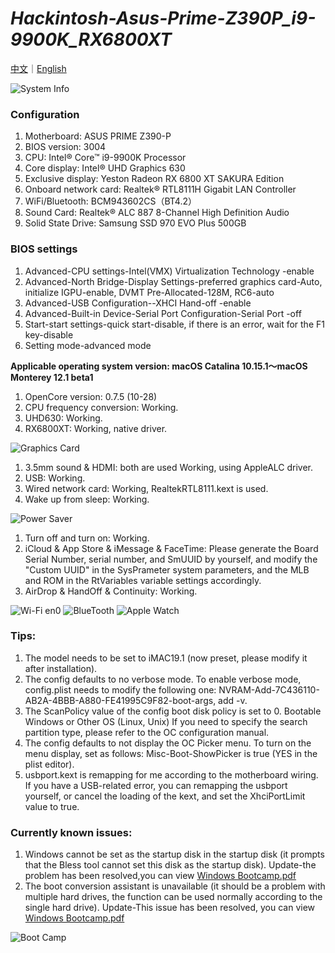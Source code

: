 # *Hackintosh-Asus-Prime-Z390P_i9-9900K_RX6800XT*

[中文](https://github.com/igarashikenshin/Hackintosh-Asus-Prime-Z390P_i9-9900K_RX6800XT/blob/master/README.md)｜[English](https://github.com/igarashikenshin/Hackintosh-Asus-Prime-Z390P_i9-9900K_RX6800XT/blob/master/README-EN.md)

![System Info](https://i.loli.net/2021/09/08/s7IUJ1hY89FwdRK.png)

### Configuration
1. Motherboard: ASUS PRIME Z390-P
1. BIOS version: 3004
1. CPU: Intel® Core™ i9-9900K Processor
1. Core display: Intel® UHD Graphics 630
1. Exclusive display: Yeston Radeon RX 6800 XT SAKURA Edition
1. Onboard network card: Realtek® RTL8111H Gigabit LAN Controller
1. WiFi/Bluetooth: BCM943602CS（BT4.2）
1. Sound Card: Realtek® ALC 887 8-Channel High Definition Audio
1. Solid State Drive: Samsung SSD 970 EVO Plus 500GB

### BIOS settings
1. Advanced-CPU settings-Intel(VMX) Virtualization Technology -enable
1. Advanced-North Bridge-Display Settings-preferred graphics card-Auto, initialize IGPU-enable, DVMT Pre-Allocated-128M, RC6-auto
1. Advanced-USB Configuration--XHCI Hand-off -enable
1. Advanced-Built-in Device-Serial Port Configuration-Serial Port -off
1. Start-start settings-quick start-disable, if there is an error, wait for the F1 key-disable
1. Setting mode-advanced mode

**Applicable operating system version: macOS Catalina 10.15.1～macOS Monterey 12.1 beta1**

1. OpenCore version: 0.7.5 (10-28)
1. CPU frequency conversion: Working.
1. UHD630: Working.
1. RX6800XT: Working, native driver.

![Graphics Card](https://i.loli.net/2021/09/08/GmSjXaeUOdcDPsF.png)
1. 3.5mm sound & HDMI: both are used Working, using AppleALC driver.
1. USB: Working.
1. Wired network card: Working, RealtekRTL8111.kext is used.
1. Wake up from sleep: Working.

![Power Saver](https://i.loli.net/2021/09/08/ThjHpRQDtgCZ3Yb.png)
1. Turn off and turn on: Working.
1. iCloud & App Store & iMessage & FaceTime: Please generate the Board Serial Number, serial number, and SmUUID by yourself, and modify the "Custom UUID" in the SysPrameter system parameters, and the MLB and ROM in the RtVariables variable settings accordingly.
1. AirDrop & HandOff & Continuity: Working.

![Wi-Fi en0](https://i.loli.net/2021/09/08/JbzW5r9eIqy4Ssx.png)
![BlueTooth](https://i.loli.net/2021/09/08/V7zPGTcYdxELrHU.png)
![Apple Watch](https://i.loli.net/2021/06/21/PyXDu8fIoRG1rZH.png)

### Tips:

1. The model needs to be set to iMAC19.1 (now preset, please modify it after installation).
1. The config defaults to no verbose mode. To enable verbose mode, config.plist needs to modify the following one: NVRAM-Add-7C436110-AB2A-4BBB-A880-FE41995C9F82-boot-args, add -v.
1. The ScanPolicy value of the config boot disk policy is set to 0. Bootable Windows or Other OS (Linux, Unix) If you need to specify the search partition type, please refer to the OC configuration manual.
1. The config defaults to not display the OC Picker menu. To turn on the menu display, set as follows: Misc-Boot-ShowPicker is true (YES in the plist editor).
1. usbport.kext is remapping for me according to the motherboard wiring. If you have a USB-related error, you can remapping the usbport yourself, or cancel the loading of the kext, and set the XhciPortLimit value to true.


### Currently known issues:

1. Windows cannot be set as the startup disk in the startup disk (it prompts that the Bless tool cannot set this disk as the startup disk). Update-the problem has been resolved,you can view [Windows Bootcamp.pdf](https://github.com/igarashikenshin/Hackintosh-Asus-Prime-Z390P_i9-9900K_RX6800XT/blob/master/Boot%20Camp%E6%95%99%E7%A8%8B/Windows%20Bootcamp.pdf)
1. The boot conversion assistant is unavailable (it should be a problem with multiple hard drives, the function can be used normally according to the single hard drive). Update-This issue has been resolved, you can view [Windows Bootcamp.pdf](https://github.com/igarashikenshin/Hackintosh-Asus-Prime-Z390P_i9-9900K_RX6800XT/blob/master/Boot%20Camp%E6%95%99%E7%A8%8B/Windows%20Bootcamp.pdf)

![Boot Camp](https://i.loli.net/2021/06/21/QAnlE1MFt6x49gi.png)
